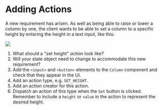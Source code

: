 # Adding Actions

A new requirement has arisen. As well as being able to raise or lower a column by one, the client wants to be able to set a column to a specific height by entering the height in a text input, like this:

![](images/set-height2.png)

1. What should a "set height" _action_ look like?
1. Will your state object need to change to accommodate this new requirement?
1. Add the `<input>` and `<button>` elements to the `Column` component and check that they appear in the UI.
1. Add an action type, e.g. `SET_HEIGHT`.
1. Add an action creator for this action.
1. Dispatch an action of this type when the `Set` button is clicked.
   Remember to include a `height` or `value` in the action to represent the
   desired height.
